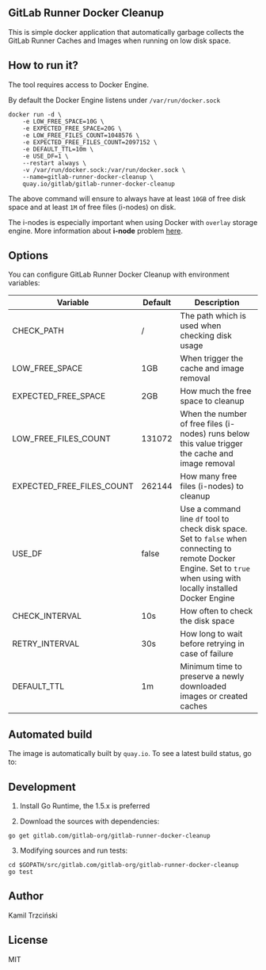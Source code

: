 ## GitLab Runner Docker Cleanup

This is simple docker application that automatically garbage collects the GitLab Runner Caches and Images when running on low disk space.

## How to run it?

The tool requires access to Docker Engine.

By default the Docker Engine listens under `/var/run/docker.sock`

```
docker run -d \
    -e LOW_FREE_SPACE=10G \
    -e EXPECTED_FREE_SPACE=20G \
    -e LOW_FREE_FILES_COUNT=1048576 \
    -e EXPECTED_FREE_FILES_COUNT=2097152 \
    -e DEFAULT_TTL=10m \
    -e USE_DF=1 \
    --restart always \
    -v /var/run/docker.sock:/var/run/docker.sock \
    --name=gitlab-runner-docker-cleanup \
    quay.io/gitlab/gitlab-runner-docker-cleanup
```

The above command will ensure to always have at least `10GB` of free disk space and at least `1M` of free files (i-nodes) on disk.

The i-nodes is especially important when using Docker with `overlay` storage engine.
More information about **i-node** problem [here](http://blog.cloud66.com/docker-with-overlayfs-first-impression/).

## Options

You can configure GitLab Runner Docker Cleanup with environment variables:

| Variable | Default | Description |
| -------- | ------- | ----------- |
| CHECK_PATH                | /     | The path which is used when checking disk usage |
| LOW_FREE_SPACE            | 1GB   | When trigger the cache and image removal |
| EXPECTED_FREE_SPACE       | 2GB   | How much the free space to cleanup |
| LOW_FREE_FILES_COUNT      | 131072| When the number of free files (i-nodes) runs below this value trigger the cache and image removal |
| EXPECTED_FREE_FILES_COUNT | 262144| How many free files (i-nodes) to cleanup |
| USE_DF                    | false | Use a command line `df` tool to check disk space. Set to `false` when connecting to remote Docker Engine. Set to `true` when using with locally installed Docker Engine |
| CHECK_INTERVAL            | 10s   | How often to check the disk space |
| RETRY_INTERVAL            | 30s   | How long to wait before retrying in case of failure |
| DEFAULT_TTL               | 1m    | Minimum time to preserve a newly downloaded images or created caches |

## Automated build

The image is automatically built by `quay.io`.
To see a latest build status, go to: 

## Development

1. Install Go Runtime, the 1.5.x is preferred

2. Download the sources with dependencies:

```
go get gitlab.com/gitlab-org/gitlab-runner-docker-cleanup
```

3. Modifying sources and run tests:

```
cd $GOPATH/src/gitlab.com/gitlab-org/gitlab-runner-docker-cleanup
go test
````

## Author

Kamil Trzciński

## License

MIT

